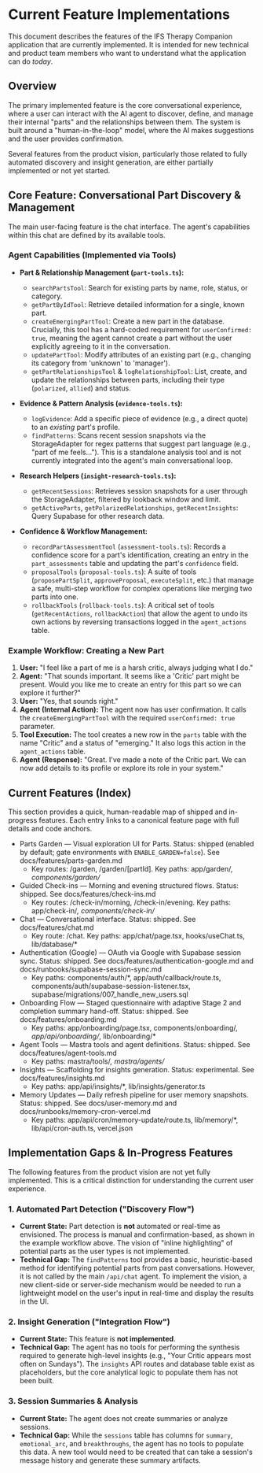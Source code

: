 # Current Feature Implementations

This document describes the features of the IFS Therapy Companion application that are currently implemented. It is intended for new technical and product team members who want to understand what the application can do *today*.

## Overview

The primary implemented feature is the core conversational experience, where a user can interact with the AI agent to discover, define, and manage their internal "parts" and the relationships between them. The system is built around a "human-in-the-loop" model, where the AI makes suggestions and the user provides confirmation.

Several features from the product vision, particularly those related to fully automated discovery and insight generation, are either partially implemented or not yet started.

## Core Feature: Conversational Part Discovery & Management

The main user-facing feature is the chat interface. The agent's capabilities within this chat are defined by its available tools.

### Agent Capabilities (Implemented via Tools)

-   **Part & Relationship Management (`part-tools.ts`):**
    -   `searchPartsTool`: Search for existing parts by name, role, status, or category.
    -   `getPartByIdTool`: Retrieve detailed information for a single, known part.
    -   `createEmergingPartTool`: Create a new part in the database. Crucially, this tool has a hard-coded requirement for `userConfirmed: true`, meaning the agent cannot create a part without the user explicitly agreeing to it in the conversation.
    -   `updatePartTool`: Modify attributes of an existing part (e.g., changing its category from 'unknown' to 'manager').
    -   `getPartRelationshipsTool` & `logRelationshipTool`: List, create, and update the relationships between parts, including their type (`polarized`, `allied`) and status.

-   **Evidence & Pattern Analysis (`evidence-tools.ts`):**
    -   `logEvidence`: Add a specific piece of evidence (e.g., a direct quote) to an *existing* part's profile.
    -   `findPatterns`: Scans recent session snapshots via the StorageAdapter for regex patterns that suggest part language (e.g., "part of me feels..."). This is a standalone analysis tool and is not currently integrated into the agent's main conversational loop.

-   **Research Helpers (`insight-research-tools.ts`):**
    -   `getRecentSessions`: Retrieves session snapshots for a user through the StorageAdapter, filtered by lookback window and limit.
    -   `getActiveParts`, `getPolarizedRelationships`, `getRecentInsights`: Query Supabase for other research data.

-   **Confidence & Workflow Management:**
    -   `recordPartAssessmentTool` (`assessment-tools.ts`): Records a confidence score for a part's identification, creating an entry in the `part_assessments` table and updating the part's `confidence` field.
    -   `proposalTools` (`proposal-tools.ts`): A suite of tools (`proposePartSplit`, `approveProposal`, `executeSplit`, etc.) that manage a safe, multi-step workflow for complex operations like merging two parts into one.
    -   `rollbackTools` (`rollback-tools.ts`): A critical set of tools (`getRecentActions`, `rollbackAction`) that allow the agent to undo its own actions by reversing transactions logged in the `agent_actions` table.

### Example Workflow: Creating a New Part

1.  **User:** "I feel like a part of me is a harsh critic, always judging what I do."
2.  **Agent:** "That sounds important. It seems like a 'Critic' part might be present. Would you like me to create an entry for this part so we can explore it further?"
3.  **User:** "Yes, that sounds right."
4.  **Agent (Internal Action):** The agent now has user confirmation. It calls the `createEmergingPartTool` with the required `userConfirmed: true` parameter.
5.  **Tool Execution:** The tool creates a new row in the `parts` table with the name "Critic" and a status of "emerging." It also logs this action in the `agent_actions` table.
6.  **Agent (Response):** "Great. I've made a note of the Critic part. We can now add details to its profile or explore its role in your system."

## Current Features (Index)

This section provides a quick, human-readable map of shipped and in-progress features. Each entry links to a canonical feature page with full details and code anchors.

- Parts Garden — Visual exploration UI for Parts. Status: shipped (enabled by default; gate environments with `ENABLE_GARDEN=false`). See docs/features/parts-garden.md
  - Key routes: /garden, /garden/[partId]. Key paths: app/garden/*, components/garden/*
- Guided Check-ins — Morning and evening structured flows. Status: shipped. See docs/features/check-ins.md
  - Key routes: /check-in/morning, /check-in/evening. Key paths: app/check-in/*, components/check-in/*
- Chat — Conversational interface. Status: shipped. See docs/features/chat.md
  - Key route: /chat. Key paths: app/chat/page.tsx, hooks/useChat.ts, lib/database/*
- Authentication (Google) — OAuth via Google with Supabase session sync. Status: shipped. See docs/features/authentication-google.md and docs/runbooks/supabase-session-sync.md
  - Key paths: components/auth/*, app/auth/callback/route.ts, components/auth/supabase-session-listener.tsx, supabase/migrations/007_handle_new_users.sql
- Onboarding Flow — Staged questionnaire with adaptive Stage 2 and completion summary hand-off. Status: shipped. See docs/features/onboarding.md
  - Key paths: app/onboarding/page.tsx, components/onboarding/*, app/api/onboarding/*, lib/onboarding/*
- Agent Tools — Mastra tools and agent definitions. Status: shipped. See docs/features/agent-tools.md
  - Key paths: mastra/tools/*, mastra/agents/*
- Insights — Scaffolding for insights generation. Status: experimental. See docs/features/insights.md
  - Key paths: app/api/insights/*, lib/insights/generator.ts
- Memory Updates — Daily refresh pipeline for user memory snapshots. Status: shipped. See docs/user-memory.md and docs/runbooks/memory-cron-vercel.md
  - Key paths: app/api/cron/memory-update/route.ts, lib/memory/*, lib/api/cron-auth.ts, vercel.json

## Implementation Gaps & In-Progress Features

The following features from the product vision are not yet fully implemented. This is a critical distinction for understanding the current user experience.

### 1. Automated Part Detection ("Discovery Flow")

-   **Current State:** Part detection is **not** automated or real-time as envisioned. The process is manual and confirmation-based, as shown in the example workflow above. The vision of "inline highlighting" of potential parts as the user types is not implemented.
-   **Technical Gap:** The `findPatterns` tool provides a basic, heuristic-based method for identifying potential parts from past conversations. However, it is not called by the main `/api/chat` agent. To implement the vision, a new client-side or server-side mechanism would be needed to run a lightweight model on the user's input in real-time and display the results in the UI.

### 2. Insight Generation ("Integration Flow")

-   **Current State:** This feature is **not implemented**.
-   **Technical Gap:** The agent has no tools for performing the synthesis required to generate high-level insights (e.g., "Your Critic appears most often on Sundays"). The `insights` API routes and database table exist as placeholders, but the core analytical logic to populate them has not been built.

### 3. Session Summaries & Analysis

-   **Current State:** The agent does not create summaries or analyze sessions.
-   **Technical Gap:** While the `sessions` table has columns for `summary`, `emotional_arc`, and `breakthroughs`, the agent has no tools to populate this data. A new tool would need to be created that can take a session's message history and generate these summary artifacts.
